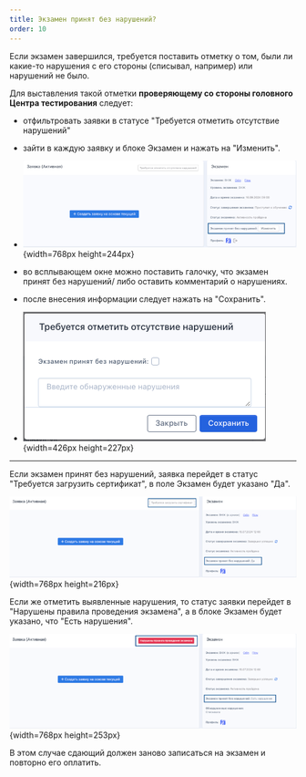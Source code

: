 ```yaml
---
title: Экзамен принят без нарушений?
order: 10
---
```


Если экзамен завершился, требуется поставить отметку о том, были ли какие-то нарушения с его стороны (списывал, например) или нарушений не было.

Для выставления такой отметки **проверяющему со стороны головного Центра тестирования** следует:

-  отфильтровать заявки в статусе "Требуется отметить отсутствие нарушений"

-  зайти в каждую заявку и блоке Экзамен и нажать на "Изменить".

-  ![](./ekzamen-prinyat-bez-narushenii.png){width=768px height=244px}

-  во всплывающем окне можно поставить галочку, что экзамен принят без нарушений/ либо оставить комментарий о нарушениях.

-  после внесения информации следует нажать на "Сохранить".

-  ![](./ekzamen-prinyat-bez-narushenii-2.png){width=426px height=227px}

---

Если экзамен принят без нарушений, заявка перейдет в статус "Требуется загрузить сертификат", в поле Экзамен будет указано "Да".

![](./ekzamen-prinyat-bez-narushenii-3.png){width=768px height=216px}

Если же отметить выявленные нарушения, то статус заявки перейдет в "Нарушены правила проведения экзамена", а в блоке Экзамен будет указано, что "Есть нарушения".

![](./ekzamen-prinyat-bez-narushenii-4.png){width=768px height=253px}

В этом случае сдающий должен заново записаться на экзамен и повторно его оплатить.